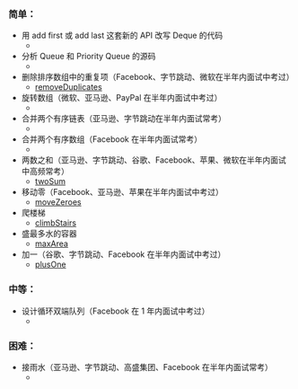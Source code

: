 ### 简单：
* 用 add first 或 add last 这套新的 API 改写 Deque 的代码
  - [](./)
* 分析 Queue 和 Priority Queue 的源码
  - [](./)
* 删除排序数组中的重复项（Facebook、字节跳动、微软在半年内面试中考过）
  - [removeDuplicates](./removeDuplicates.ts)
* 旋转数组（微软、亚马逊、PayPal 在半年内面试中考过）
  - [](./)
* 合并两个有序链表（亚马逊、字节跳动在半年内面试常考）
  - [](./)
* 合并两个有序数组（Facebook 在半年内面试常考）
  - [](./)
* 两数之和（亚马逊、字节跳动、谷歌、Facebook、苹果、微软在半年内面试中高频常考）
  - [twoSum](./twoSum.ts)
* 移动零（Facebook、亚马逊、苹果在半年内面试中考过）
  - [moveZeroes](./moveZeroes.ts)
* 爬楼梯
  - [climbStairs](./climbStairs.ts)
* 盛最多水的容器
  - [maxArea](./maxArea.ts)
* 加一（谷歌、字节跳动、Facebook 在半年内面试中考过）
  - [plusOne](./plusOne.ts)
### 中等：
* 设计循环双端队列（Facebook 在 1 年内面试中考过）
  - [](./)
### 困难：
* 接雨水（亚马逊、字节跳动、高盛集团、Facebook 在半年内面试常考）
  - [](./)
